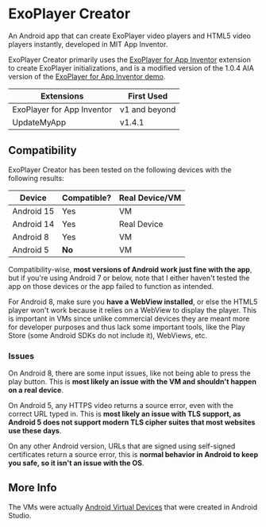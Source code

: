 # ExoPlayer Creator
An Android app that can create ExoPlayer video players and HTML5 video players instantly, developed in MIT App Inventor.

ExoPlayer Creator primarily uses the [ExoPlayer for App Inventor](https://github.com/zainulhassan815/exoplayer-appinventor) extension to create ExoPlayer initializations, and is a modified version of the 1.0.4 AIA version of the [ExoPlayer for App Inventor demo](https://github.com/zainulhassan815/exoplayer-appinventor/blob/v2.0/aia/exoplayer_v1.0.4.aia).

| Extensions | First Used |
| -------- | ------- |
| ExoPlayer for App Inventor  | v1 and beyond    |
| UpdateMyApp | v1.4.1  |

## Compatibility
ExoPlayer Creator has been tested on the following devices with the following results:

| Device | Compatible? | Real Device/VM |
| -------- | ------- |  ------- |
| Android 15  | Yes   |  VM     |
| Android 14 | Yes  |   Real Device   |
| Android 8 | Yes  |   VM   |
| Android 5 | **No**  |   VM   |


Compatibility-wise, **most versions of Android work just fine with the app**, but if you're using Android 7 or below, note that I either haven't tested the app on those devices or the app failed to function as intended.

For Android 8, make sure you **have a WebView installed**, or else the HTML5 player won't work because it relies on a WebView to display the player. This is important in VMs since unlike commercial devices they are meant more for developer purposes and thus lack some important tools, like the Play Store (some Android SDKs do not include it), WebViews, etc.

### Issues
On Android 8, there are some input issues, like not being able to press the play button. This is **most likely an issue with the VM and shouldn't happen on a real device**.

On Android 5, any HTTPS video returns a source error, even with the correct URL typed in. This is **most likely an issue with TLS support, as Android 5 does not support modern TLS cipher suites that most websites use these days**.

On any other Android version, URLs that are signed using self-signed certificates return a source error, this is **normal behavior in Android to keep you safe, so it isn't an issue with the OS**.

## More Info
The VMs were actually [Android Virtual Devices](https://developer.android.com/studio/run/managing-avds) that were created in Android Studio.



